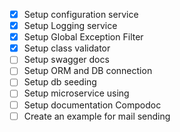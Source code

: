 - [x] Setup configuration service
- [x] Setup Logging service
- [x] Setup Global Exception Filter
- [x] Setup class validator
- [ ] Setup swagger docs
- [ ] Setup ORM and DB connection
- [ ] Setup db seeding
- [ ] Setup microservice using
- [ ] Setup documentation Compodoc
- [ ] Create an example for mail sending
